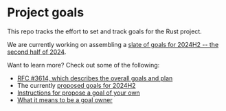 # Project goals

This repo tracks the effort to set and track goals for the Rust project.

We are currently working on assembling a [slate of goals for 2024H2 -- the second half of 2024](./2024h2/index.md).

Want to learn more? Check out some of the following:

* [RFC #3614, which describes the overall goals and plan](https://github.com/rust-lang/rfcs/blob/master/text/3614-project-goals.md)
* The currently [proposed goals for 2024H2](./2024h2/slate.md)
* [Instructions for propose a goal of your own](./how_to/propose_a_goal.md)
* [What it means to be a goal owner](./about/owners.md)
